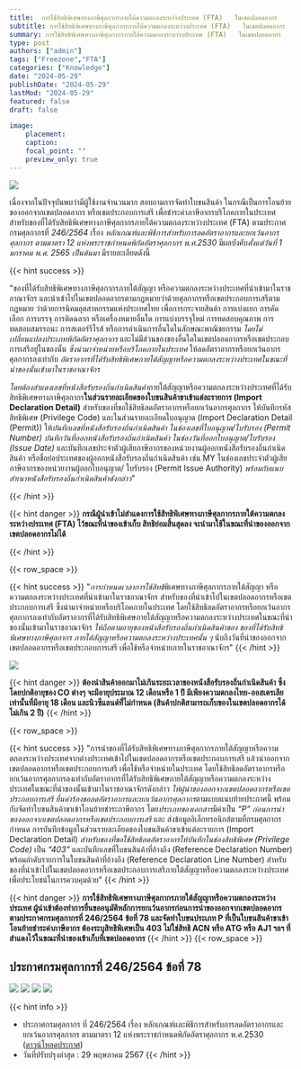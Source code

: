 ```yaml
---
title:  การใช้สิทธิพิเศษทางภาษีศุลกากรภายใต้ความตกลงระหว่างประเทศ (FTA)   ในเขตปลอดอากร
subtitle: การใช้สิทธิพิเศษทางภาษีศุลกากรภายใต้ความตกลงระหว่างประเทศ (FTA)   ในเขตปลอดอากร
summary: การใช้สิทธิพิเศษทางภาษีศุลกากรภายใต้ความตกลงระหว่างประเทศ (FTA)   ในเขตปลอดอากร
type: post
authors: ["admin"]
tags: ["Freezone","FTA"]
categories: ["Knowledge"]
date: "2024-05-29"
publishDate: "2024-05-29"
lastMod: "2024-05-29"
featured: false
draft: false

image:
    placement:
    caption: 
    focal_point: ""
    preview_only: true
---
```


![](featured.png)

เนื่องจากในปัจจุบันพบว่ามีผู้ใช้งานจำนวนมาก สอบถามการจัดทำใบขนสินค้า ในกรณีเป็นการโอนย้ายของออกจากเขตปลอดอากร หรือเขตประกอบการเสรี เพื่อชำระค่าภาษีอากรบริโภคภายในประเทศ สำหรับของที่ได้รับสิทธิพิเศษทางภาษีศุลกากรภายใต้ความตกลงระหว่างประเทศ (FTA) ตามประกาศกรมศุลกากรที่ *246/2564* เรื่อง *หลักเกณฑ์และพิธีการสำหรับการลดอัตราอากรและยกเว้นอากรศุลกากร ตามมาตรา 12 แห่งพระราชกำหนดพิกัดอัตราศุลกากร พ.ศ.2530* มีผลบังคับ*ตั้งแต่วันที่ 1 มกราคม พ.ศ. 2565 เป็นต้นมา* มีรายละเอียดดังนี้

{{< hint success >}}
 
"ของที่ได้รับสิทธิพิเศษทางภาษีศุลกากรภายใต้สัญญา หรือความตกลงระหว่างประเทศที่นำเข้ามาในราชอาณาจักร และนำเข้าไปในเขตปลอดอากรตามกฎหมายว่าด้วยศุลกากรหรือเขตประกอบการเสรีตามกฎหมาย ว่าด้วยการนิคมอุตสาหกรรมแห่งประเทศไทย เพื่อการกระจายสินค้า การแบ่งแยก การคัดเลือก การบรรจุ การติดฉลาก หรือเครื่องหมายอื่นใด การแบ่งบรรจุใหม่ การทดสอบคุณภาพ การทดสอบสมรรถนะ การสเตอร์รีไรส์ หรือการดำเนินการอื่นใดในลักษณะพาณิชยกรรม *โดยไม่เปลี่ยนแปลงประเภทพิกัดอัตราศุลกากร* และไม่มีส่วนของของอื่นใดในเขตปลอดอากรหรือเขตประกอบการเสรีอยู่ในของนั้น *ซึ่งนำมาจำหน่ายหรือบริโภคภายในประเทศ* ให้ลดอัตราอากรหรือยกเว้นอากรศุลกากรลงเท่ากับ *อัตราอากรที่ได้รับสิทธิพิเศษภายใต้สัญญาหรือความตกลงระหว่างประเทศในขณะที่นำของนั้นเข้ามาในราชอาณาจักร*  

*โดยต้องสำแดงเลขที่หนังสือรับรองถิ่นกำเนิดสินค้า*ภายใต้สัญญาหรือความตกลงระหว่างประเทศที่ได้รับสิทธิพิเศษทางภาษีศุลกากร**ในส่วนรายละเอียดของใบขนสินค้าขาเข้าแต่ละรายการ (Import Declaration Detail)** สำหรับของที่ขอใช้สิทธิลดอัตราอากรหรือยกเว้นอากรศุลกากร ให้บันทึกรหัสสิทธิพิเศษ (Privilege Code) และในส่วนรายละเอียดใบอนุญาต (Import Declaration Detail (Permit)) ให้*บันทึกเลขที่หนังสือรับรองถิ่นกำเนิดสินค้า ในช่องเลขที่ใบอนุญาต/ใบรับรอง (Permit Number)* *บันทึกวันที่ออกหนังสือรับรองถิ่นกำเนิดสินค้า ในช่องวันที่ออกใบอนุญาต/ใบรับรอง (Issue Date)* และบันทึกเลขประจำตัวผู้เสียภาษีอากรของหน่วยงานผู้ออกหนังสือรับรองถิ่นกำเนิดสินค้า หรือชื่อย่อประเทศของผู้ออกหนังสือรับรองถิ่นกำเนิดสินค้า เช่น MY ในช่องเลขประจำตัวผู้เสียภาษีอากรของหน่วยงานผู้ออกใบอนุญาต/ ใบรับรอง (Permit Issue Authority) *พร้อมกับแนบสำเนาหนังสือรับรองถิ่นกำเนิดสินค้าดังกล่าว*"

{{< /hint >}}

{{< hint danger >}}
**กรณีผู้นำเข้าไม่สำแดงการใช้สิทธิพิเศษทางภาษีศุลกากรภายใต้ความตกลงระหว่างประเทศ (FTA)  ไว้ขณะที่นำของเข้าเก็บ สิทธิย่อมสิ้นสุดลง จะนำมาใช้ในขณะที่นำของออกจากเขตปลอดอากรไม่ได้**

{{< /hint >}}

{{< row_space >}}

{{< hint success >}}
"*การกำหนดเวลาการใช้สิทธิ*พิเศษทางภาษีศุลกากรภายใต้สัญญา หรือความตกลงระหว่างประเทศที่นำเข้ามาในราชอาณาจักร สำหรับของที่นำเข้าไปในเขตปลอดอากรหรือเขตประกอบการเสรี ซึ่งนำมาจำหน่ายหรือบริโภคภายในประเทศ โดยใช้สิทธิลดอัตราอากรหรือยกเว้นอากรศุลกากรลงเท่ากับอัตราอากรที่ได้รับสิทธิพิเศษภายใต้สัญญาหรือความตกลงระหว่างประเทศในขณะที่นำของนั้นเข้ามาในราชอาณาจักร *ให้ถือตามอายุของหนังสือรับรองถิ่นกำเนิดสินค้าของ ของที่ได้รับสิทธิพิเศษทางภาษีศุลกากร ภายใต้สัญญาหรือความตกลงระหว่างประเทศนั้น ๆ* นับถึงวันที่นำของออกจากเขตปลอดอากรหรือเขตประกอบการเสรี เพื่อใช้หรือจำหน่ายภายในราชอาณาจักร"
{{< /hint >}}

![](img/table.png)

{{< hint danger >}}
**ต้องนำสินค้าออกมาไม่เกินระยะเวลาของหนังสือรับรองถิ่นกำเนิดสินค้า  ซึ่งโดยปกติอายุของ CO ต่างๆ จะมีอายุประมาณ 12 เดือนหรือ 1 ปี มีเพียงความตกลงไทย-ออสเตรเลียเท่านั้นที่มีอายุ 18 เดือน และนิวซีแลนด์ที่่ไม่กำหนด (สินค้าปกติสามารถเก็บของในเขตปลอดอากรได้ไม่เกิน 2 ปี)**
 {{< /hint >}}

{{< row_space >}}
 
 {{< hint success >}}
 "การนําของที่ได้รับสิทธิพิเศษทางภาษีศุลกากรภายใต้สัญญาหรือความตกลงระหว่างประเทศจากต่างประเทศเข้าไปในเขตปลอดอากรหรือเขตประกอบการเสรี แล้วนําออกจากเขตปลอดอากรหรือเขตประกอบการเสรี เพื่อใช้หรือจําหน่ายในประเทศ โดยใช้สิทธิลดอัตราอากรหรือยกเว้นอากรศุลกากรลงเท่ากับอัตราอากรที่ได้รับสิทธิพิเศษภายใต้สัญญาหรือความตกลงระหว่างประเทศในขณะที่นําของนั้นเข้ามาในราชอาณาจักรดังกล่าว *ให้ผู้นำของออกจากเขตปลอดอากรหรือเขตประกอบการเสรี ยื่นคำร้องขอลดอัตราอากรและยกเว้นอากรศุลกากร*ตามแบบแนบท้ายประกาศนี้ พร้อมกับจัดทำใบขนสินค้าขาเข้าโอนย้ายชำระภาษีอากร โดย*ประเภทของเอกสาร*มีค่าเป็น *“P”* *ก่อนการนำของออกจากเขตปลอดอากรหรือเขตประกอบการเสรี* และ ส่งข้อมูลอิเล็กทรอนิกส์ตามที่กรมศุลกากรกำหนด การบันทึกข้อมูลในส่วนรายละเอียดของใบขนสินค้าขาเข้าแต่ละรายการ (Import Declaration Detail) *สำหรับของที่ขอใช้สิทธิลดอัตราอากรให้บันทึกในช่องสิทธิพิเศษ (Privilege Code)* เป็น *“403”* และบันทึกเลขที่ใบขนสินค้าที่อ้างถึง (Reference Declaration Number) พร้อมลำดับรายการในใบขนสินค้าที่อ้างถึง (Reference Declaration Line Number)   สำหรับของที่นำเข้าไปในเขตปลอดอากรหรือเขตประกอบการเสรีภายใต้สัญญาหรือความตกลงระหว่างประเทศ เพื่อประโยชน์ในการควบคุมด้วย"
 {{< /hint >}}

{{< hint danger >}}
**การใช้สิทธิพิเศษทางภาษีศุลกากรภายใต้สัญญาหรือความตกลงระหว่างประเทศ  ผู้นำเข้าต้องทำการยื่นขออนุมัติหลักการยกเว้นอากรก่อนการนำของออกจากเขตปลอดอากร ตามประกาศกรมศุลกากรที่ 246/2564 ข้อที่ 78 และจัดทำใบขนประเภท P ที่เป็นใบขนสินค้าขาเข้าโอนย้ายชำระค่าภาษีอากร ต้องระบุสิทธิพิเศษเป็น 403 ไม่ใช่สิทธิ ACN หรือ ATG หรือ AJ1 ฯลฯ  ที่สำแดงไว้ในขณะที่นำของเข้าเก็บที่เขตปลอดอากร**
 {{< /hint >}}
 {{< row_space >}}

## ประกาศกรมศุลกากรที่ 246/2564 ข้อที่ 78

![](img/page-01.png)
![](img/page-02.png)
![](img/page-03.png)
![](img/page-04.png)

{{< hint info >}}
- ประกาศกรมศุลกากร ที่ 246/2564 เรื่อง หลักเกณฑ์และพิธีการสำหรับการลดอัตราอากรและยกเว้นอากรศุลกากร ตามมาตรา 12 แห่งพระราชกำหนดพิกัดอัตราศุลกากร พ.ศ.2530 ([ดาวน์โหลดประกาศ](https://ecs-support.github.io/post/law/customs/2564/2564-246/))  
- วันที่ปรับปรุงล่าสุด : 29 พฤษภาคม 2567
 {{< /hint >}}